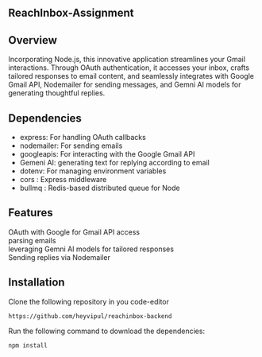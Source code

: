 ## ReachInbox-Assignment
## Overview
Incorporating Node.js, this innovative application streamlines your Gmail interactions. Through OAuth authentication, it accesses your inbox, crafts tailored responses to email content, and seamlessly integrates with Google Gmail API, Nodemailer for sending messages, and Gemni AI models for generating thoughtful replies.

## Dependencies 
* express: For handling OAuth callbacks <br>
* nodemailer: For sending emails <br>
* googleapis: For interacting with the Google Gmail API <br>
* Gemeni AI: generating text for replying according to email <br>
* dotenv: For managing environment variables <br>
* cors : Express middleware <br>
* bullmq : Redis-based distributed queue for Node <br>

## Features 
OAuth with Google for Gmail API access <br>
parsing emails <br>
leveraging Gemni AI models for tailored responses <br>
Sending replies via Nodemailer <br>

## Installation 
Clone the following repository in you code-editor 

```
https://github.com/heyvipul/reachinbox-backend
```

Run the following command to download the dependencies: 

```
npm install


